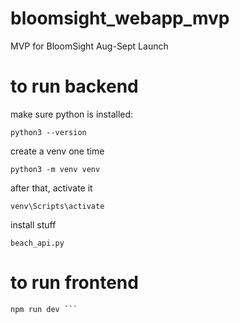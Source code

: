 # bloomsight_webapp_mvp
MVP for BloomSight Aug-Sept Launch


# to run backend
 make sure python is installed:

``` python3 --version ```

create a venv one time

``` python3 -m venv venv ```

after that, activate it

``` venv\Scripts\activate ```

install stuff

``` pip install -r requirements.txt 
beach_api.py
```

# to run frontend

``` cd frontend/src
npm run dev ```